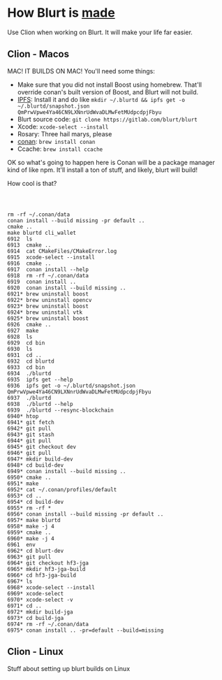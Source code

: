 # How Blurt is [made](https://www.facebook.com/watch/?v=845703122288697)

Use Clion when working on Blurt. It will make your life far easier.

## Clion - Macos

MAC! IT BUILDS ON MAC!
You'll need some things:

- Make sure that you did not install Boost using homebrew. That'll override conan's built version of Boost, and Blurt will not build.
- [IPFS](https://ipfs.io): Install it and do like `mkdir ~/.blurtd && ipfs get -o ~/.blurtd/snapshot.json QmPrwVpwe4Ya46CN9LXNnrUdWvaDLMwFetMUdpcdpjFbyu`
- Blurt source code: `git clone https://gitlab.com/blurt/blurt`
- Xcode: `xcode-select --install`
- Rosary: Three hail marys, please
- [conan](https://conan.io): `brew install conan`
- Ccache: `brew install ccache`

OK so what's going to happen here is Conan will be a package manager kind of like npm. It'll install a ton of stuff, and likely, blurt will build!

How cool is that?

```



rm -rf ~/.conan/data
conan install --build missing -pr default ..
cmake ..
make blurtd cli_wallet
6912  ls
6913  cmake ..
6914  cat CMakeFiles/CMakeError.log
6915  xcode-select --install
6916  cmake ..
6917  conan install --help
6918  rm -rf ~/.conan/data
6919  conan install ..
6920  conan install --build missing ..
6921* brew uninstall boost
6922* brew uninstall opencv
6923* brew uninstall boost
6924* brew uninstall vtk
6925* brew uninstall boost
6926  cmake ..
6927  make
6928  ls
6929  cd bin
6930  ls
6931  cd ..
6932  cd blurtd
6933  cd bin
6934  ./blurtd
6935  ipfs get --help
6936  ipfs get -o ~/.blurtd/snapshot.json QmPrwVpwe4Ya46CN9LXNnrUdWvaDLMwFetMUdpcdpjFbyu
6937  ./blurtd
6938  ./blurtd --help
6939  ./blurtd --resync-blockchain
6940* htop
6941* git fetch
6942* git pull
6943* git stash
6944* git pull
6945* git checkout dev
6946* git pull
6947* mkdir build-dev
6948* cd build-dev
6949* conan install --build missing ..
6950* cmake ..
6951* make
6952* cat ~/.conan/profiles/default
6953* cd ..
6954* cd build-dev
6955* rm -rf *
6956* conan install --build missing -pr default ..
6957* make blurtd
6958* make -j 4
6959* cmake ..
6960* make -j 4
6961  env
6962* cd blurt-dev
6963* git pull
6964* git checkout hf3-jga
6965* mkdir hf3-jga-build
6966* cd hf3-jga-build
6967* ls
6968* xcode-select --install
6969* xcode-select
6970* xcode-select -v
6971* cd ..
6972* mkdir build-jga
6973* cd build-jga
6974* rm -rf ~/.conan/data
6975* conan install .. -pr=default --build=missing
```

## Clion - Linux

Stuff about setting up blurt builds on Linux
